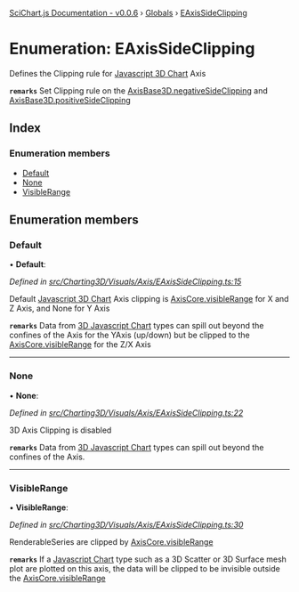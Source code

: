 [SciChart.js Documentation - v0.0.6](../README.md) › [Globals](../globals.md) › [EAxisSideClipping](eaxissideclipping.md)

# Enumeration: EAxisSideClipping

Defines the Clipping rule for [Javascript 3D Chart](https://www.scichart.com/javascript-chart-features) Axis

**`remarks`** 
Set Clipping rule on the [AxisBase3D.negativeSideClipping](../classes/axisbase3d.md#negativesideclipping) and [AxisBase3D.positiveSideClipping](../classes/axisbase3d.md#positivesideclipping)

## Index

### Enumeration members

* [Default](eaxissideclipping.md#default)
* [None](eaxissideclipping.md#none)
* [VisibleRange](eaxissideclipping.md#visiblerange)

## Enumeration members

###  Default

• **Default**:

*Defined in [src/Charting3D/Visuals/Axis/EAxisSideClipping.ts:15](https://github.com/ABTSoftware/SciChart.Dev/blob/46671d21ce/Web/src/SciChart/src/Charting3D/Visuals/Axis/EAxisSideClipping.ts#L15)*

Default [Javascript 3D Chart](https://www.scichart.com/javascript-chart-features) Axis clipping is
[AxisCore.visibleRange](../classes/axiscore.md#visiblerange) for X and Z Axis, and None for Y Axis

**`remarks`** 
Data from [3D Javascript Chart](https://www.scichart.com/javascript-chart-features) types can spill
out beyond the confines of the Axis for the YAxis (up/down)
but be clipped to the [AxisCore.visibleRange](../classes/axiscore.md#visiblerange) for the Z/X Axis

___

###  None

• **None**:

*Defined in [src/Charting3D/Visuals/Axis/EAxisSideClipping.ts:22](https://github.com/ABTSoftware/SciChart.Dev/blob/46671d21ce/Web/src/SciChart/src/Charting3D/Visuals/Axis/EAxisSideClipping.ts#L22)*

3D Axis Clipping is disabled

**`remarks`** 
Data from [3D Javascript Chart](https://www.scichart.com/javascript-chart-features)
types can spill out beyond the confines of the Axis.

___

###  VisibleRange

• **VisibleRange**:

*Defined in [src/Charting3D/Visuals/Axis/EAxisSideClipping.ts:30](https://github.com/ABTSoftware/SciChart.Dev/blob/46671d21ce/Web/src/SciChart/src/Charting3D/Visuals/Axis/EAxisSideClipping.ts#L30)*

RenderableSeries are clipped by [AxisCore.visibleRange](../classes/axiscore.md#visiblerange)

**`remarks`** 
If a [Javascript Chart](https://www.scichart.com/javascript-chart-features) type such as a
3D Scatter or 3D Surface mesh plot are plotted on this axis,
the data will be clipped to be invisible outside the [AxisCore.visibleRange](../classes/axiscore.md#visiblerange)
